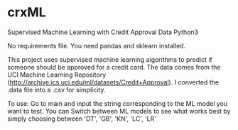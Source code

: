 # crxML
Supervised Machine Learning with Credit Approval Data
Python3

No requirements file. You need pandas and sklearn installed.

This project uses supervised machine learning algorithms to predict if someone should be approved for a credit card. The data comes from the UCI Machine Learning Repository (http://archive.ics.uci.edu/ml/datasets/Credit+Approval). I converted the .data file into a .csv for simplicity.

To use:
Go to main and input the string corresponding to the ML model you want to test.
You can Switch between ML models to see what works best by simply choosing between 'DT', 'GB', 'KN', 'LC', 'LR'


